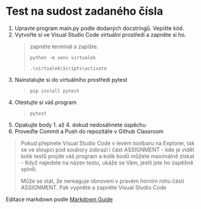 # Test na sudost zadaného čísla

1. Upravte program main.py podle dodaných docstringů. Vepište kód.
2. Vytvořte si ve Visual Studio Code virtuální prostředí a zapněte si ho.
    >zapněte terminál a zapište:
    >
    >`python -m venv virtualek`
    >
    >`.\virtualek\Scripts\activate`
3. Nainstalujte si do virtuálního prostředí pytest
    >`pip install pytest`
4. Otestujte si váš program
    >`pytest`    
5. Opakujte body 1. až 4. dokud nedosáhnete úspěchu
6. Proveďte Commit a Push do repozitáře v Github Classroom

>Pokud přepnete Visual Studio Code v levém toolbaru na Explorer, tak se ve sloupci pod soubory zobrazí i část ASSIGNMENT - kde je vidět kolik testů projde váš program a kolik bodů můžete maximálně získat - Když najedete na název testu, ukáže se Vám, jestli jste ho úspěšně splnili.
>
>Může se stát, že nereaguje obnovení v pravém horním rohu části ASSIGNMENT. Pak vypněte a zapněte Visual Studio Code

Editace markdown podle [Markdown Guide](https://www.markdownguide.org/basic-syntax/)